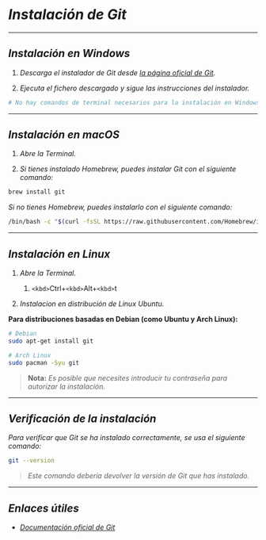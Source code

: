 <!-- Autor: Daniel Benjamin Perez Morales -->
<!-- GitHub: https://github.com/DanielBenjaminPerezMoralesDev13 -->
<!-- GitLab: https://gitlab.com/DanielBenjaminPerezMoralesDev13 -->
<!-- Correo electrónico: danielperezdev@proton.me -->

# ***Instalación de Git***

---

## ***Instalación en Windows***

1. *Descarga el instalador de Git desde [la página oficial de Git](https://git-scm.com/download/win).*

2. *Ejecuta el fichero descargado y sigue las instrucciones del instalador.*

```bash
# No hay comandos de terminal necesarios para la instalación en Windows
```

---

## ***Instalación en macOS***

1. *Abre la Terminal.*

2. *Si tienes instalado Homebrew, puedes instalar Git con el siguiente comando:*

```bash
brew install git
```

*Si no tienes Homebrew, puedes instalarlo con el siguiente comando:*

```bash
/bin/bash -c "$(curl -fsSL https://raw.githubusercontent.com/Homebrew/install/HEAD/install.sh)"
```

---

## ***Instalación en Linux***

1. *Abre la Terminal.*

   1. `<kbd>`Ctrl</kbd>+`<kbd>`Alt</kbd>+`<kbd>`t</kbd>
2. *Instalacion en distribución de Linux Ubuntu.*

**Para distribuciones basadas en Debian (como Ubuntu y Arch Linux):**

```bash
# Debian
sudo apt-get install git
```

```bash
# Arch Linux
sudo pacman -Syu git
```

> **Nota:** *Es posible que necesites introducir tu contraseña para autorizar la instalación.*

---

## ***Verificación de la instalación***

*Para verificar que Git se ha instalado correctamente, se usa el siguiente comando:*

```bash
git --version
```

> *Este comando debería devolver la versión de Git que has instalado.*

---

## ***Enlaces útiles***

- [*Documentación oficial de Git*](https://git-scm.com/doc "https://git-scm.com/doc")
